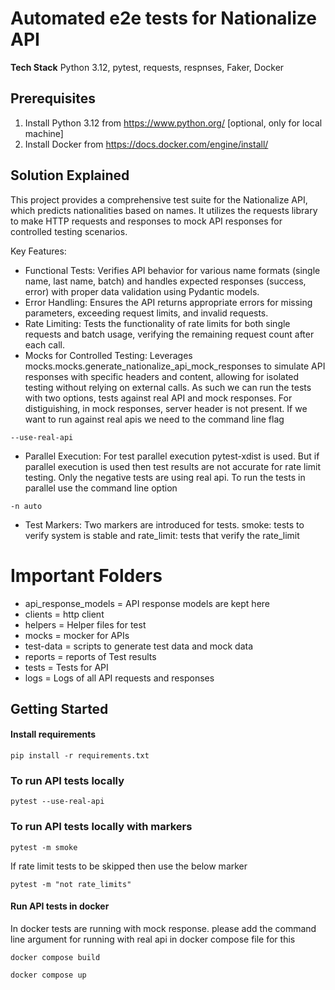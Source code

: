 # Automated e2e tests for Nationalize API

**Tech Stack**
Python 3.12, pytest, requests, respnses, Faker, Docker

## Prerequisites
1. Install Python 3.12 from https://www.python.org/ [optional, only for local machine]
2. Install Docker from https://docs.docker.com/engine/install/

## Solution Explained

This project provides a comprehensive test suite for the Nationalize API, which predicts nationalities based on names. It utilizes the requests library to make HTTP requests and responses to mock API responses for controlled testing scenarios.

Key Features:

- Functional Tests: Verifies API behavior for various name formats (single name, last name, batch) and handles expected responses (success, error) with proper data validation using Pydantic models.
- Error Handling: Ensures the API returns appropriate errors for missing parameters, exceeding request limits, and invalid requests.
- Rate Limiting: Tests the functionality of rate limits for both single requests and batch usage, verifying the remaining request count after each call.
- Mocks for Controlled Testing: Leverages mocks.mocks.generate_nationalize_api_mock_responses to simulate API responses with specific headers and content, allowing for isolated testing without relying on external calls. As such we can run the tests with two options, tests against real API and mock responses. For distiguishing, in mock responses, server header is not present. If we want to run against real apis we need to the command line flag
```
--use-real-api
```
- Parallel Execution: For test parallel execution pytest-xdist is used. But if parallel execution is used then test results are not accurate for rate limit testing. Only the negative tests are using real api. To run the tests in parallel use the command line option
```
-n auto
```
- Test Markers: Two markers are introduced for tests. smoke: tests to verify system is stable and rate_limit: tests that verify the rate_limit

# Important Folders
- api_response_models = API response models are kept here
- clients = http client
- helpers = Helper files for test
- mocks = mocker for APIs
- test-data = scripts to generate test data and mock data
- reports = reports of Test results
- tests = Tests for API
- logs = Logs of all API requests and responses

    
## Getting Started

#### Install requirements

```
pip install -r requirements.txt
```

### To run API tests locally

```
pytest --use-real-api
```

### To run API tests locally with markers

```
pytest -m smoke
```
If rate limit tests to be skipped then use the below marker
```
pytest -m "not rate_limits"
```

#### Run API tests in docker
In docker tests are running with mock response. please add the command line argument for running with real api in docker compose file for this

```
docker compose build
```

```
docker compose up
```
